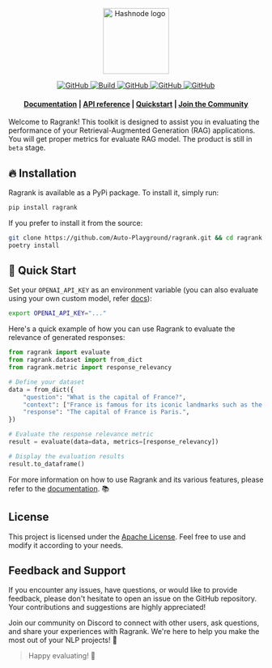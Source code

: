<p align="center">
    <picture>
    <source media="(prefers-color-scheme: dark)" srcset="https://raw.githubusercontent.com/Auto-Playground/Ragrank/main/docs/docs/_static/imgs/ragrank_dark.png">
    <source media="(prefers-color-scheme: light)" srcset="https://raw.githubusercontent.com/Auto-Playground/Ragrank/main/docs/docs/_static/imgs/ragrank_light.png">
    <img alt="Hashnode logo" src="https://raw.githubusercontent.com/Auto-Playground/Ragrank/main/docs/docs/_static/imgs/ragrank_light.png" height="130">
    </picture>

</p>

<p align="center">
    <a href="">
        <img alt="GitHub" src="https://img.shields.io/github/license/Auto-Playground/ragrank">
    </a>
    <a href="https://pypi.org/project/ragrank/">
        <img alt="Build" src="https://img.shields.io/pypi/pyversions/ragrank">
    </a>
    <a href="https://ragrank.readthedocs.io/latest/">
        <img alt="GitHub" src="https://img.shields.io/readthedocs/ragrank">
    </a>
    <a href="https://pypi.org/project/ragrank/">
        <img alt="GitHub" src="https://img.shields.io/github/v/release/Auto-Playground/Ragrank?color=orange">
    </a>
    <a href="https://github.com/Auto-Playground/Ragrank/actions">
        <img alt="GitHub" src="https://img.shields.io/github/actions/workflow/status/Auto-Playground/ragrank/.github%2Fworkflows%2Ftests.yml">
    </a>
</p>

<h4 align="center">
    <p>
        <a href="https://ragrank.readthedocs.io/latest/">Documentation</a> |
        <a href="https://api-ragrank.readthedocs.io/">API reference</a> |
        <a href="https://ragrank.readthedocs.io/latest/get_started/basic_evaluation.html">Quickstart</a> |
        <a href="https://discord.gg/yaFRx6ja">Join the Community</a>
    <p>
</h4>

Welcome to Ragrank! This toolkit is designed to assist you in evaluating the performance of your Retrieval-Augmented Generation (RAG) applications. You will get proper metrics for evaluate RAG model. The product is still in `beta` stage.

## 🔥 Installation

Ragrank is available as a PyPi package. To install it, simply run:

```bash
pip install ragrank
```

If you prefer to install it from the source:

```bash
git clone https://github.com/Auto-Playground/ragrank.git && cd ragrank
poetry install
```

## 🚀 Quick Start

Set your `OPENAI_API_KEY` as an environment variable (you can also evaluate using your own custom model, refer [docs](https://ragrank.readthedocs.io/)):
```bash
export OPENAI_API_KEY="..."
```

Here's a quick example of how you can use Ragrank to evaluate the relevance of generated responses:

```python
from ragrank import evaluate
from ragrank.dataset import from_dict
from ragrank.metric import response_relevancy

# Define your dataset
data = from_dict({
    "question": "What is the capital of France?",
    "context": ["France is famous for its iconic landmarks such as the Eiffel Tower and its rich culinary tradition."],
    "response": "The capital of France is Paris.",
})

# Evaluate the response relevance metric
result = evaluate(data=data, metrics=[response_relevancy])

# Display the evaluation results
result.to_dataframe()
```

For more information on how to use Ragrank and its various features, please refer to the [documentation](https://ragrank.readthedocs.io/). 📚

## License

This project is licensed under the [Apache License](https://github.com/Auto-Playground/Ragrank/blob/main/LICENSE). Feel free to use and modify it according to your needs.

## Feedback and Support

If you encounter any issues, have questions, or would like to provide feedback, please don't hesitate to open an issue on the GitHub repository. Your contributions and suggestions are highly appreciated!

Join our community on Discord to connect with other users, ask questions, and share your experiences with Ragrank. We're here to help you make the most out of your NLP projects! 💬

> Happy evaluating! 🙂